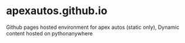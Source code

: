 # apexautos.github.io
Github pages hosted environment for apex autos (static only),
Dynamic content hosted on pythonanywhere